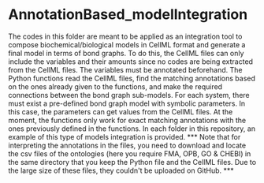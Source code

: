 # AnnotationBased_modelIntegration

The codes in this folder are meant to be applied as an integration tool to compose biochemical/biological models in CellML format and generate a final model in terms of bond graphs. To do this, the CellML files can only include the variables and their amounts since no codes are being extracted from the CellML files. The variables must be annotated beforehand. The Python functions read the CellML files, find the matching annotations based on the ones already given to the functions, and make the required connections between the bond graph sub-models. For each system, there must exist a pre-defined bond graph model with symbolic parameters. In this case, the parameters can get values from the CellML files. At the moment, the functions only work for exact matching annotations with the ones previously defined in the functions. In each folder in this repository, an example of this type of models integration is provided.
*** Note that for interpreting the annotations in the files, you need to download and locate the csv files of the ontologies (here you require FMA, OPB, GO & CHEBI) in the same directory that you keep the Python file and the CellML files. Due to the large size of these files, they couldn't be uploaded on GitHub. ***
